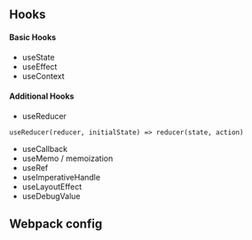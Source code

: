 ## Hooks
#### Basic Hooks
- useState 
- useEffect
- useContext
#### Additional Hooks
- useReducer
```
useReducer(reducer, initialState) => reducer(state, action)
```
- useCallback
- useMemo / memoization
- useRef
- useImperativeHandle
- useLayoutEffect
- useDebugValue
## Webpack config
